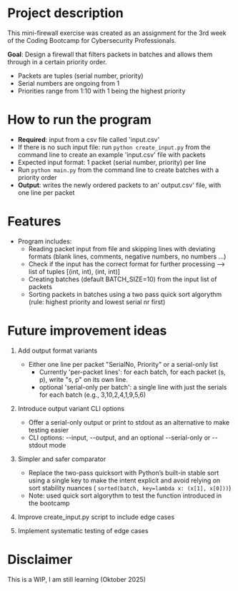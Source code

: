 # Project description
This mini-firewall exercise was created as an assignment for the 3rd week of the Coding Bootcamp for Cybersecurity Professionals.</br>

**Goal**: Design a firewall that filters packets in batches and allows them through in a certain priority order.
- Packets are tuples (serial number, priority) 
- Serial numbers are ongoing from 1
- Priorities range from 1:10 with 1 being the highest priority

# How to run the program 
- **Required**: input from a csv file called 'input.csv'
- If there is no such input file: run `python create_input.py` from the command line to create an example 'input.csv' file with packets
- Expected input format: 1 packet (serial number, priority) per line
- Run `python main.py` from the command line to create batches with a priority order 
- **Output**: writes the newly ordered packets to an' output.csv' file, with one line per packet

# Features
- Program includes:
    -   Reading packet input from file and skipping lines with deviating formats (blank lines, comments, negative numbers, no numbers ...)
    -   Check if the input has the correct format for further processing  --> list of tuples [(int, int), (int, int)]
    -   Creating batches (default BATCH_SIZE=10) from the input list of packets
    -   Sorting packets in batches using a two pass quick sort algorythm (rule: highest priority and lowest serial nr first)
    

# Future improvement ideas

1.  Add output format variants
    - Either one line per packet "SerialNo, Priority" or a serial-only list
        - Currently 'per-packet lines': for each batch, for each packet (s, p), write "s, p" on its own line.
        - optional 'serial-only per batch': a single line with just the serials for each batch (e.g., 3,10,2,4,1,9,5,6) 
    
2.  Introduce output variant CLI options
    -   Offer a serial-only output or print to stdout as an alternative to make testing easier
    -   CLI options: --input, --output, and an optional --serial-only or --stdout mode 
    
3. Simpler and safer comparator 
    -   Replace the two-pass quicksort with Python’s built-in stable sort using a single key to make the intent explicit and avoid relying on sort stability nuances ( `sorted(batch, key=lambda x: (x[1], x[0]))`)
    - Note: used quick sort algorythm to test the function introduced in the bootcamp

3. Improve create_input.py script to include edge cases 

4. Implement systematic testing of edge cases
    

# Disclaimer
This is a WIP, I am still learning (Oktober 2025)